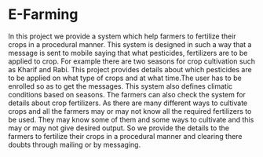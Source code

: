 # E-Farming
In this project we provide a system which help farmers to fertilize their crops in a procedural manner. This system is designed in such a way that a message is sent to mobile saying that what pesticides, fertilizers are to be applied to crop. For example there are two seasons for crop cultivation such as Kharif  and  Rabi. This project provides details about which pesticides are to be applied on what type of crops and at what time.The user has to be enrolled so as to get the messages. 
                         This system also defines climatic conditions based on seasons. The farmers can also check the system for details about crop fertilizers. As there are many different ways to cultivate crops and all the farmers may or may not know all the required fertilizers to be used. They may know some of them and some ways to cultivate and this may or may not give desired output. So we provide the details to the farmers to fertilize their crops in a procedural manner and clearing there doubts through mailing or by messaging.


